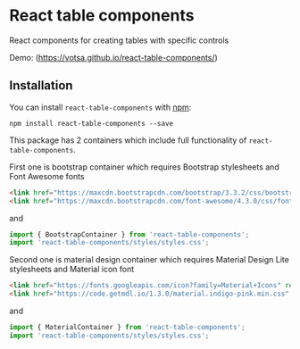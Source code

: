 # React table components

React components for creating tables with specific controls

Demo: (https://votsa.github.io/react-table-components/)

## Installation

You can install `react-table-components` with [npm](https://www.npmjs.com/):

```
npm install react-table-components --save
```

This package has 2 containers which include full functionality of `react-table-components`.

First one is bootstrap container which requires Bootstrap stylesheets and Font Awesome fonts

```html
<link href="https://maxcdn.bootstrapcdn.com/bootstrap/3.3.2/css/bootstrap.min.css" rel="stylesheet" />
<link href="https://maxcdn.bootstrapcdn.com/font-awesome/4.3.0/css/font-awesome.min.css" rel="stylesheet" />
```

and

```javascript
import { BootstrapContainer } from 'react-table-components';
import 'react-table-components/styles/styles.css';
```

Second one is material design container which requires Material Design Lite stylesheets and Material icon font
```html
<link href="https://fonts.googleapis.com/icon?family=Material+Icons" rel="stylesheet" />
<link href="https://code.getmdl.io/1.3.0/material.indigo-pink.min.css" rel="stylesheet" />
```

and

```javascript
import { MaterialContainer } from 'react-table-components';
import 'react-table-components/styles/styles.css';
```